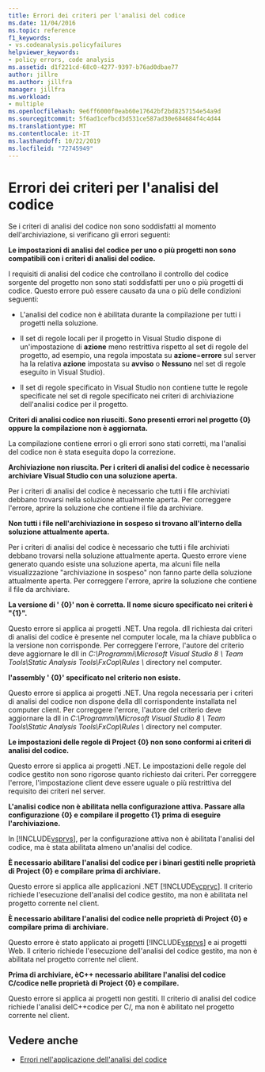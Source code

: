 ```yaml
---
title: Errori dei criteri per l'analisi del codice
ms.date: 11/04/2016
ms.topic: reference
f1_keywords:
- vs.codeanalysis.policyfailures
helpviewer_keywords:
- policy errors, code analysis
ms.assetid: d1f221cd-68c0-4277-9397-b76ad0dbae77
author: jillre
ms.author: jillfra
manager: jillfra
ms.workload:
- multiple
ms.openlocfilehash: 9e6ff6000f0eab60e17642bf2bd8257154e54a9d
ms.sourcegitcommit: 5f6ad1cefbcd3d531ce587ad30e684684f4c4d44
ms.translationtype: MT
ms.contentlocale: it-IT
ms.lasthandoff: 10/22/2019
ms.locfileid: "72745949"
---
```

# <a name="code-analysis-policy-errors"></a>Errori dei criteri per l'analisi del codice

Se i criteri di analisi del codice non sono soddisfatti al momento dell'archiviazione, si verificano gli errori seguenti:

**Le impostazioni di analisi del codice per uno o più progetti non sono compatibili con i criteri di analisi del codice.**

I requisiti di analisi del codice che controllano il controllo del codice sorgente del progetto non sono stati soddisfatti per uno o più progetti di codice. Questo errore può essere causato da una o più delle condizioni seguenti:

- L'analisi del codice non è abilitata durante la compilazione per tutti i progetti nella soluzione.

- Il set di regole locali per il progetto in Visual Studio dispone di un'impostazione di **azione** meno restrittiva rispetto al set di regole del progetto, ad esempio, una regola impostata su **azione**=**errore** sul server ha la relativa **azione** impostata su **avviso** o **Nessuno** nel set di regole eseguito in Visual Studio).

- Il set di regole specificato in Visual Studio non contiene tutte le regole specificate nel set di regole specificato nei criteri di archiviazione dell'analisi codice per il progetto.

**Criteri di analisi codice non riusciti. Sono presenti errori nel progetto {0} oppure la compilazione non è aggiornata.**

La compilazione contiene errori o gli errori sono stati corretti, ma l'analisi del codice non è stata eseguita dopo la correzione.

**Archiviazione non riuscita. Per i criteri di analisi del codice è necessario archiviare Visual Studio con una soluzione aperta.**

Per i criteri di analisi del codice è necessario che tutti i file archiviati debbano trovarsi nella soluzione attualmente aperta. Per correggere l'errore, aprire la soluzione che contiene il file da archiviare.

**Non tutti i file nell'archiviazione in sospeso si trovano all'interno della soluzione attualmente aperta.**

Per i criteri di analisi del codice è necessario che tutti i file archiviati debbano trovarsi nella soluzione attualmente aperta. Questo errore viene generato quando esiste una soluzione aperta, ma alcuni file nella visualizzazione "archiviazione in sospeso" non fanno parte della soluzione attualmente aperta. Per correggere l'errore, aprire la soluzione che contiene il file da archiviare.

**La versione di ' {0}' non è corretta. Il nome sicuro specificato nei criteri è "{1}".**

Questo errore si applica ai progetti .NET. Una regola. dll richiesta dai criteri di analisi del codice è presente nel computer locale, ma la chiave pubblica o la versione non corrisponde. Per correggere l'errore, l'autore del criterio deve aggiornare le dll in *C:\Programmi\Microsoft Visual Studio 8 \ Team Tools\Static Analysis Tools\FxCop\Rules \\* directory nel computer.

**l'assembly ' {0}' specificato nel criterio non esiste.**

Questo errore si applica ai progetti .NET. Una regola necessaria per i criteri di analisi del codice non dispone della dll corrispondente installata nel computer client. Per correggere l'errore, l'autore del criterio deve aggiornare la dll in *C:\Programmi\Microsoft Visual Studio 8 \ Team Tools\Static Analysis Tools\FxCop\Rules \\* directory nel computer.

**Le impostazioni delle regole di Project {0} non sono conformi ai criteri di analisi del codice.**

Questo errore si applica ai progetti .NET. Le impostazioni delle regole del codice gestito non sono rigorose quanto richiesto dai criteri. Per correggere l'errore, l'impostazione client deve essere uguale o più restrittiva del requisito dei criteri nel server.

**L'analisi codice non è abilitata nella configurazione attiva. Passare alla configurazione {0} e compilare il progetto {1} prima di eseguire l'archiviazione.**

In [!INCLUDE[vsprvs](../code-quality/includes/vsprvs_md.md)], per la configurazione attiva non è abilitata l'analisi del codice, ma è stata abilitata almeno un'analisi del codice.

**È necessario abilitare l'analisi del codice per i binari gestiti nelle proprietà di Project {0} e compilare prima di archiviare.**

Questo errore si applica alle applicazioni .NET [!INCLUDE[vcprvc](../code-quality/includes/vcprvc_md.md)]. Il criterio richiede l'esecuzione dell'analisi del codice gestito, ma non è abilitata nel progetto corrente nel client.

**È necessario abilitare l'analisi del codice nelle proprietà di Project {0} e compilare prima di archiviare.**

Questo errore è stato applicato ai progetti [!INCLUDE[vsprvs](../code-quality/includes/vsprvs_md.md)] e ai progetti Web. Il criterio richiede l'esecuzione dell'analisi del codice gestito, ma non è abilitata nel progetto corrente nel client.

**Prima di archiviare, èC++ necessario abilitare l'analisi del codice C/codice nelle proprietà di Project {0} e compilare.**

Questo errore si applica ai progetti non gestiti. Il criterio di analisi del codice richiede l'analisi delC++codice per C/, ma non è abilitato nel progetto corrente nel client.

## <a name="see-also"></a>Vedere anche

- [Errori nell'applicazione dell'analisi del codice](../code-quality/code-analysis-application-errors.md)
